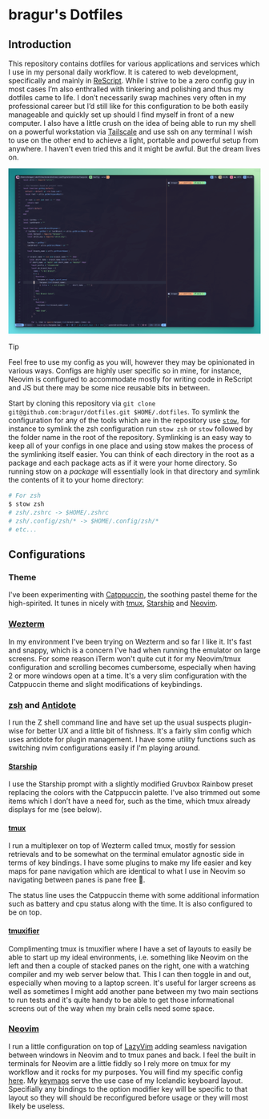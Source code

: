 # bragur's Dotfiles

## Introduction

This repository contains dotfiles for various applications and services which I use in my personal daily workflow. It is catered to web development, specifically and mainly in [ReScript](https://rescript-lang.org/). While I strive to be a zero config guy in most cases I’m also enthralled with tinkering and polishing and thus my dotfiles came to life. I don’t necessarily swap machines very often in my professional career but I’d still like for this configuration to be both easily manageable and quickly set up should I find myself in front of a new computer. I also have a little crush on the idea of being able to run my shell on a powerful workstation via [Tailscale](https://tailscale.com/) and use ssh on any terminal I wish to use on the other end to achieve a light, portable and powerful setup from anywhere. I haven't even tried this and it might be awful. But the dream lives on.

![Screenshot of Neovim with my config for harpoon showing running in a split tmuxifier layout running zsh with the Starship prompt](./screenshot.png)

> [!TIP]
> Feel free to use my config as you will, however they may be opinionated in various ways. Configs are highly user specific so in mine, for instance, Neovim is configured to accommodate mostly for writing code in ReScript and JS but there may be some nice reusable bits in between.
>
> Start by cloning this repository via `git clone git@github.com:bragur/dotfiles.git $HOME/.dotfiles`. To symlink the configuration for any of the tools which are in the repository use [`stow`](https://www.gnu.org/software/stow/), for instance to symlink the zsh configuration run `stow zsh` or `stow` followed by the folder name in the root of the repository. Symlinking is an easy way to keep all of your configs in one place and using stow makes the process of the symlinking itself easier. You can think of each directory in the root as a package and each package acts as if it were your home directory. So running stow on a _package_ will essentially look in that directory and symlink the contents of it to your home directory:

```sh
# For zsh
$ stow zsh
# zsh/.zshrc -> $HOME/.zshrc
# zsh/.config/zsh/* -> $HOME/.config/zsh/*
# etc...
```

## Configurations

### Theme

I've been experimenting with [Catppuccin](https://github.com/catppuccin/catppuccin), the soothing pastel theme for the high-spirited. It tunes in nicely with [tmux](https://github.com/tmux/tmux/wiki), [Starship](https://starship.rs/) and [Neovim](https://neovim.io/).

### [Wezterm](https://wezfurlong.org/wezterm/index.html)

In my environment I've been trying on Wezterm and so far I like it. It's fast and snappy, which is a concern I've had when running the emulator on large screens. For some reason iTerm won't quite cut it for my Neovim/tmux configuration and scrolling becomes cumbersome, especially when having 2 or more windows open at a time. It's a very slim configuration with the Catppuccin theme and slight modifications of keybindings.

### [zsh](https://www.zsh.org/) and [Antidote](https://getantidote.github.io/)

I run the Z shell command line and have set up the usual suspects plugin-wise for better UX and a little bit of fishness. It's a fairly slim config which uses antidote for plugin management. I have some utility functions such as switching nvim configurations easily if I'm playing around.

#### [Starship](https://starship.rs/)

I use the Starship prompt with a slightly modified Gruvbox Rainbow preset replacing the colors with the Catppuccin palette. I've also trimmed out some items which I don’t have a need for, such as the time, which tmux already displays for me (see below).

#### [tmux](https://github.com/tmux/tmux/wiki)

I run a multiplexer on top of Wezterm called tmux, mostly for session retrievals and to be somewhat on the terminal emulator agnostic side in terms of key bindings. I have some plugins to make my life easier and key maps for pane navigation which are identical to what I use in Neovim so navigating between panes is pane free 🤔.

The status line uses the Catppuccin theme with some additional information such as battery and cpu status along with the time. It is also configured to be on top.

#### [tmuxifier](https://github.com/jimeh/tmuxifier)

Complimenting tmux is tmuxifier where I have a set of layouts to easily be able to start up my ideal environments, i.e. something like Neovim on the left and then a couple of stacked panes on the right, one with a watching compiler and my web server below that. This I can then toggle in and out, especially when moving to a laptop screen. It's useful for larger screens as well as sometimes I might add another pane between my two main sections to run tests and it's quite handy to be able to get those informational screens out of the way when my brain cells need some space.

### [Neovim](https://neovim.io/)

I run a little configuration on top of [LazyVim](https://www.lazyvim.org/) adding seamless navigation between windows in Neovim and to tmux panes and back. I feel the built in terminals for Neovim are a little fiddly so I rely more on tmux for my workflow and it rocks for my purposes. You will find my specific config [here](https://github.com/bragur/dotfiles/tree/main/nvim-distros/.config/nvim-distros/lazyvim/lua). My [keymaps](https://github.com/bragur/dotfiles/tree/main/nvim-distros/.config/nvim-distros/lazyvim/lua/config/keymaps.lua) serve the use case of my Icelandic keyboard layout. Specifially any bindings to the option modifier key will be specific to that layout so they will should be reconfigured before usage or they will most likely be useless.

```

```
